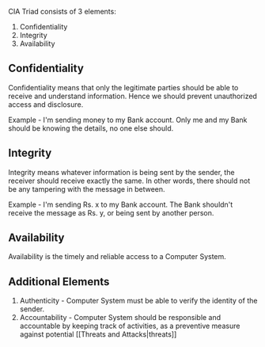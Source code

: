 
CIA Triad consists of 3 elements:

1. Confidentiality
2. Integrity
3. Availability
## Confidentiality

Confidentiality means that only the legitimate parties should be able to receive and understand information. Hence we should prevent unauthorized access and disclosure.

Example - I'm sending money to my Bank account. Only me and my Bank should be knowing the details, no one else should.
## Integrity

Integrity means whatever information is being sent by the sender, the receiver should receive exactly the same. In other words, there should not be any tampering with the message in between.

Example - I'm sending Rs. x to my Bank account. The Bank shouldn't receive the message as Rs. y, or being sent by another person.
## Availability

Availability is the timely and reliable access to a Computer System.

## Additional Elements

1. Authenticity - Computer System must be able to verify the identity of the sender.
2. Accountability - Computer System should be responsible and accountable by keeping track of activities, as a preventive measure against potential [[Threats and Attacks|threats]]